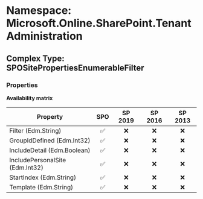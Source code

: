 # Namespace: Microsoft.Online.SharePoint.TenantAdministration

## Complex Type: SPOSitePropertiesEnumerableFilter

### Properties

**Availability matrix**

Property | SPO | SP 2019 | SP 2016 | SP 2013
----------|:---:|:-------:|:-------:|:-------:
Filter (Edm.String) | ✅ | ❌ | ❌ | ❌
GroupIdDefined (Edm.Int32) | ✅ | ❌ | ❌ | ❌
IncludeDetail (Edm.Boolean) | ✅ | ❌ | ❌ | ❌
IncludePersonalSite (Edm.Int32) | ✅ | ❌ | ❌ | ❌
StartIndex (Edm.String) | ✅ | ❌ | ❌ | ❌
Template (Edm.String) | ✅ | ❌ | ❌ | ❌